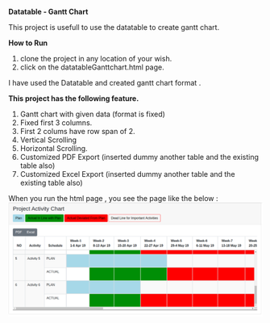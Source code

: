 **Datatable - Gantt Chart**

This project is usefull to use the datatable to create gantt chart.

**How to Run**
1. clone the project in any location of your wish.
2. click on the  datatableGanttchart.html page.

I have used the Datatable and created gantt chart format .

**This project has the following feature.**

1. Gantt chart with given data (format is fixed)
2. Fixed first 3 columns.
3. First 2 colums have row span of 2.
4. Vertical Scrolling
5. Horizontal Scrolling.
6. Customized PDF Export (inserted dummy another table and the existing table also)
7. Customized Excel Export (inserted dummy another table and the existing table also)

When you run the html page , you see the page like the below : 
![alt datatable gantt chart example](https://github.com/nagaraju100/datatable-gantt-chart/blob/master/images/DatableGanntChartExample.png?raw=true)